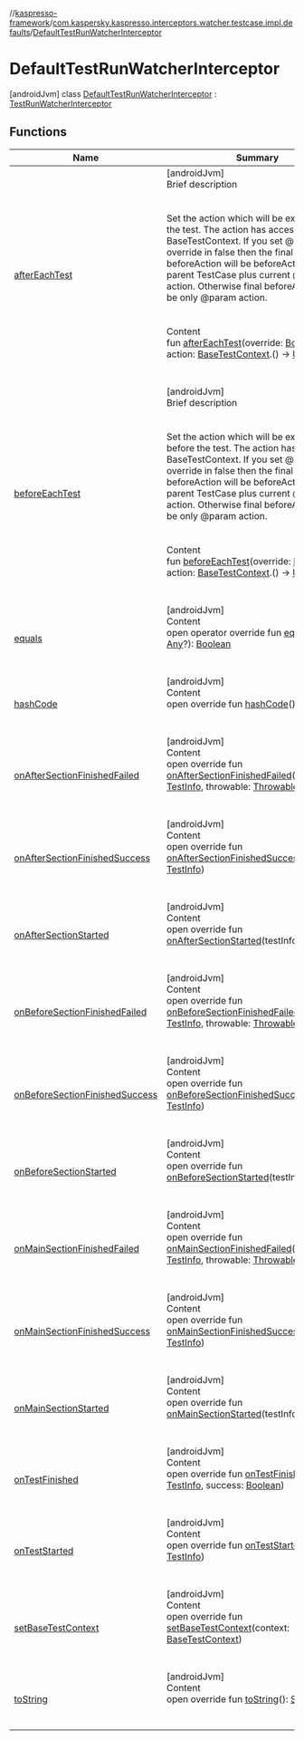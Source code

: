 //[kaspresso-framework](../../index.md)/[com.kaspersky.kaspresso.interceptors.watcher.testcase.impl.defaults](../index.md)/[DefaultTestRunWatcherInterceptor](index.md)



# DefaultTestRunWatcherInterceptor  
 [androidJvm] class [DefaultTestRunWatcherInterceptor](index.md) : [TestRunWatcherInterceptor](../../com.kaspersky.kaspresso.interceptors.watcher.testcase/-test-run-watcher-interceptor/index.md)   


## Functions  
  
|  Name|  Summary| 
|---|---|
| [afterEachTest](after-each-test.md)| [androidJvm]  <br>Brief description  <br><br><br>Set the action which will be executed after the test. The action has access to BaseTestContext. If you set @param override in false then the final beforeAction will be     beforeAction of the parent TestCase plus current @param action.     Otherwise final beforeAction will be only @param action.<br><br>  <br>Content  <br>fun [afterEachTest](after-each-test.md)(override: [Boolean](https://kotlinlang.org/api/latest/jvm/stdlib/kotlin/-boolean/index.html), action: [BaseTestContext](../../com.kaspersky.kaspresso.testcases.core.testcontext/-base-test-context/index.md).() -> [Unit](https://kotlinlang.org/api/latest/jvm/stdlib/kotlin/-unit/index.html))  <br><br><br>
| [beforeEachTest](before-each-test.md)| [androidJvm]  <br>Brief description  <br><br><br>Set the action which will be executed before the test. The action has access to BaseTestContext. If you set @param override in false then the final beforeAction will be     beforeAction of the parent TestCase plus current @param action.     Otherwise final beforeAction will be only @param action.<br><br>  <br>Content  <br>fun [beforeEachTest](before-each-test.md)(override: [Boolean](https://kotlinlang.org/api/latest/jvm/stdlib/kotlin/-boolean/index.html), action: [BaseTestContext](../../com.kaspersky.kaspresso.testcases.core.testcontext/-base-test-context/index.md).() -> [Unit](https://kotlinlang.org/api/latest/jvm/stdlib/kotlin/-unit/index.html))  <br><br><br>
| [equals](https://kotlinlang.org/api/latest/jvm/stdlib/kotlin/-any/equals.html)| [androidJvm]  <br>Content  <br>open operator override fun [equals](https://kotlinlang.org/api/latest/jvm/stdlib/kotlin/-any/equals.html)(other: [Any](https://kotlinlang.org/api/latest/jvm/stdlib/kotlin/-any/index.html)?): [Boolean](https://kotlinlang.org/api/latest/jvm/stdlib/kotlin/-boolean/index.html)  <br><br><br>
| [hashCode](https://kotlinlang.org/api/latest/jvm/stdlib/kotlin/-any/hash-code.html)| [androidJvm]  <br>Content  <br>open override fun [hashCode](https://kotlinlang.org/api/latest/jvm/stdlib/kotlin/-any/hash-code.html)(): [Int](https://kotlinlang.org/api/latest/jvm/stdlib/kotlin/-int/index.html)  <br><br><br>
| [onAfterSectionFinishedFailed](on-after-section-finished-failed.md)| [androidJvm]  <br>Content  <br>open override fun [onAfterSectionFinishedFailed](on-after-section-finished-failed.md)(testInfo: [TestInfo](../../com.kaspersky.kaspresso.testcases.models.info/-test-info/index.md), throwable: [Throwable](https://kotlinlang.org/api/latest/jvm/stdlib/kotlin/-throwable/index.html))  <br><br><br>
| [onAfterSectionFinishedSuccess](on-after-section-finished-success.md)| [androidJvm]  <br>Content  <br>open override fun [onAfterSectionFinishedSuccess](on-after-section-finished-success.md)(testInfo: [TestInfo](../../com.kaspersky.kaspresso.testcases.models.info/-test-info/index.md))  <br><br><br>
| [onAfterSectionStarted](../../com.kaspersky.kaspresso.interceptors.watcher.testcase/-test-run-watcher-interceptor/on-after-section-started.md)| [androidJvm]  <br>Content  <br>open override fun [onAfterSectionStarted](../../com.kaspersky.kaspresso.interceptors.watcher.testcase/-test-run-watcher-interceptor/on-after-section-started.md)(testInfo: [TestInfo](../../com.kaspersky.kaspresso.testcases.models.info/-test-info/index.md))  <br><br><br>
| [onBeforeSectionFinishedFailed](../../com.kaspersky.kaspresso.interceptors.watcher.testcase/-test-run-watcher-interceptor/on-before-section-finished-failed.md)| [androidJvm]  <br>Content  <br>open override fun [onBeforeSectionFinishedFailed](../../com.kaspersky.kaspresso.interceptors.watcher.testcase/-test-run-watcher-interceptor/on-before-section-finished-failed.md)(testInfo: [TestInfo](../../com.kaspersky.kaspresso.testcases.models.info/-test-info/index.md), throwable: [Throwable](https://kotlinlang.org/api/latest/jvm/stdlib/kotlin/-throwable/index.html))  <br><br><br>
| [onBeforeSectionFinishedSuccess](../../com.kaspersky.kaspresso.interceptors.watcher.testcase/-test-run-watcher-interceptor/on-before-section-finished-success.md)| [androidJvm]  <br>Content  <br>open override fun [onBeforeSectionFinishedSuccess](../../com.kaspersky.kaspresso.interceptors.watcher.testcase/-test-run-watcher-interceptor/on-before-section-finished-success.md)(testInfo: [TestInfo](../../com.kaspersky.kaspresso.testcases.models.info/-test-info/index.md))  <br><br><br>
| [onBeforeSectionStarted](on-before-section-started.md)| [androidJvm]  <br>Content  <br>open override fun [onBeforeSectionStarted](on-before-section-started.md)(testInfo: [TestInfo](../../com.kaspersky.kaspresso.testcases.models.info/-test-info/index.md))  <br><br><br>
| [onMainSectionFinishedFailed](../../com.kaspersky.kaspresso.interceptors.watcher.testcase/-test-run-watcher-interceptor/on-main-section-finished-failed.md)| [androidJvm]  <br>Content  <br>open override fun [onMainSectionFinishedFailed](../../com.kaspersky.kaspresso.interceptors.watcher.testcase/-test-run-watcher-interceptor/on-main-section-finished-failed.md)(testInfo: [TestInfo](../../com.kaspersky.kaspresso.testcases.models.info/-test-info/index.md), throwable: [Throwable](https://kotlinlang.org/api/latest/jvm/stdlib/kotlin/-throwable/index.html))  <br><br><br>
| [onMainSectionFinishedSuccess](../../com.kaspersky.kaspresso.interceptors.watcher.testcase/-test-run-watcher-interceptor/on-main-section-finished-success.md)| [androidJvm]  <br>Content  <br>open override fun [onMainSectionFinishedSuccess](../../com.kaspersky.kaspresso.interceptors.watcher.testcase/-test-run-watcher-interceptor/on-main-section-finished-success.md)(testInfo: [TestInfo](../../com.kaspersky.kaspresso.testcases.models.info/-test-info/index.md))  <br><br><br>
| [onMainSectionStarted](../../com.kaspersky.kaspresso.interceptors.watcher.testcase/-test-run-watcher-interceptor/on-main-section-started.md)| [androidJvm]  <br>Content  <br>open override fun [onMainSectionStarted](../../com.kaspersky.kaspresso.interceptors.watcher.testcase/-test-run-watcher-interceptor/on-main-section-started.md)(testInfo: [TestInfo](../../com.kaspersky.kaspresso.testcases.models.info/-test-info/index.md))  <br><br><br>
| [onTestFinished](../../com.kaspersky.kaspresso.interceptors.watcher.testcase/-test-run-watcher-interceptor/on-test-finished.md)| [androidJvm]  <br>Content  <br>open override fun [onTestFinished](../../com.kaspersky.kaspresso.interceptors.watcher.testcase/-test-run-watcher-interceptor/on-test-finished.md)(testInfo: [TestInfo](../../com.kaspersky.kaspresso.testcases.models.info/-test-info/index.md), success: [Boolean](https://kotlinlang.org/api/latest/jvm/stdlib/kotlin/-boolean/index.html))  <br><br><br>
| [onTestStarted](../../com.kaspersky.kaspresso.interceptors.watcher.testcase/-test-run-watcher-interceptor/on-test-started.md)| [androidJvm]  <br>Content  <br>open override fun [onTestStarted](../../com.kaspersky.kaspresso.interceptors.watcher.testcase/-test-run-watcher-interceptor/on-test-started.md)(testInfo: [TestInfo](../../com.kaspersky.kaspresso.testcases.models.info/-test-info/index.md))  <br><br><br>
| [setBaseTestContext](set-base-test-context.md)| [androidJvm]  <br>Content  <br>open override fun [setBaseTestContext](set-base-test-context.md)(context: [BaseTestContext](../../com.kaspersky.kaspresso.testcases.core.testcontext/-base-test-context/index.md))  <br><br><br>
| [toString](https://kotlinlang.org/api/latest/jvm/stdlib/kotlin/-any/to-string.html)| [androidJvm]  <br>Content  <br>open override fun [toString](https://kotlinlang.org/api/latest/jvm/stdlib/kotlin/-any/to-string.html)(): [String](https://kotlinlang.org/api/latest/jvm/stdlib/kotlin/-string/index.html)  <br><br><br>

